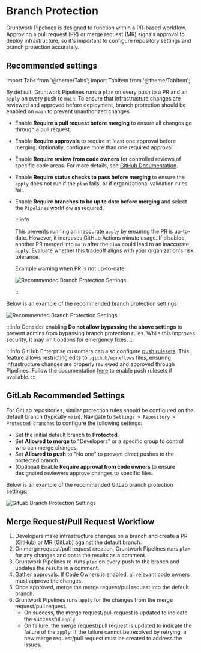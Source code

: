# Branch Protection

Gruntwork Pipelines is designed to function within a PR-based workflow. Approving a pull request (PR) or merge request (MR) signals approval to deploy infrastructure, so it's important to configure repository settings and branch protection accurately.

## Recommended settings

import Tabs from '@theme/Tabs';
import TabItem from '@theme/TabItem';

<Tabs>
<TabItem value="GitHub" label="GitHub">

By default, Gruntwork Pipelines runs a `plan` on every push to a PR and an `apply` on every push to `main`. To ensure that infrastructure changes are reviewed and approved before deployment, branch protection should be enabled on `main` to prevent unauthorized changes.

- Enable **Require a pull request before merging** to ensure all changes go through a pull request.
- Enable **Require approvals** to require at least one approval before merging. Optionally, configure more than one required approval.
- Enable **Require review from code owners** for controlled reviews of specific code areas. For more details, see [GitHub Documentation](https://docs.github.com/en/repositories/managing-your-repositorys-settings-and-features/customizing-your-repository/about-code-owners).
- Enable **Require status checks to pass before merging** to ensure the `apply` does not run if the `plan` fails, or if organizational validation rules fail.
- Enable **Require branches to be up to date before merging** and select the `Pipelines` workflow as required.

  :::info

    This prevents running an inaccurate `apply` by ensuring the PR is up-to-date. However, it increases GitHub Actions minute usage. If disabled, another PR merged into `main` after the `plan` could lead to an inaccurate `apply`. Evaluate whether this tradeoff aligns with your organization's risk tolerance.

    Example warning when PR is not up-to-date:

    ![Recommended Branch Protection Settings](/img/pipelines/pr-sync.png)

  :::

Below is an example of the recommended branch protection settings:

![Recommended Branch Protection Settings](/img/pipelines/repo-settings.png)

:::info
  Consider enabling **Do not allow bypassing the above settings** to prevent admins from bypassing branch protection rules. While this improves security, it may limit options for emergency fixes.
:::

:::info
  GitHub Enterprise customers can also configure [push rulesets](https://docs.github.com/en/enterprise-cloud@latest/repositories/configuring-branches-and-merges-in-your-repository/managing-rulesets/about-rulesets#push-rulesets). This feature allows restricting edits to `.github/workflows` files, ensuring infrastructure changes are properly reviewed and approved through Pipelines. Follow the documentation [here](https://docs.github.com/en/enterprise-cloud@latest/repositories/configuring-branches-and-merges-in-your-repository/managing-rulesets/creating-rulesets-for-a-repository#creating-a-push-ruleset) to enable push rulesets if available.
:::

</TabItem>
<TabItem value="GitLab" label="GitLab">

## GitLab Recommended Settings

For GitLab repositories, similar protection rules should be configured on the default branch (typically `main`). Navigate to `Settings > Repository > Protected branches` to configure the following settings:

- Set the initial default branch to **Protected**.
- Set **Allowed to merge** to "Developers" or a specific group to control who can merge changes.
- Set **Allowed to push** to "No one" to prevent direct pushes to the protected branch.
- (Optional) Enable **Require approval from code owners** to ensure designated reviewers approve changes to specific files.

Below is an example of the recommended GitLab branch protection settings:

![GitLab Branch Protection Settings](/img/pipelines/gitlab_branch_protection.png)

</TabItem>
</Tabs>

## Merge Request/Pull Request Workflow

1. Developers make infrastructure changes on a branch and create a PR (GitHub) or MR (GitLab) against the default branch.
2. On merge request/pull request creation, Gruntwork Pipelines runs `plan` for any changes and posts the results as a comment.
3. Gruntwork Pipelines re-runs `plan` on every push to the branch and updates the results in a comment.
4. Gather approvals. If Code Owners is enabled, all relevant code owners must approve the changes.
5. Once approved, merge the merge request/pull request into the default branch.
6. Gruntwork Pipelines runs `apply` for the changes from the merge request/pull request.
   - On success, the merge request/pull request is updated to indicate the successful `apply`.
   - On failure, the merge request/pull request is updated to indicate the failure of the `apply`. If the failure cannot be resolved by retrying, a new merge request/pull request must be created to address the issues.
